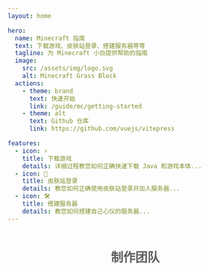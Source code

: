 ```yaml
---
layout: home

hero:
  name: Minecraft 指南
  text: 下载游戏、皮肤站登录、搭建服务器等等
  tagline: 为 Minecraft 小白提供帮助的指南
  image:
    src: /assets/img/logo.svg
    alt: Minecraft Grass Block
  actions:
    - theme: brand
      text: 快速开始
      link: /guide/mc/getting-started
    - theme: alt
      text: Github 仓库
      link: https://github.com/vuejs/vitepress

features:
  - icon: ⚡️
    title: 下载游戏
    details: 详细过程教您如何正确快速下载 Java 和游戏本体...
  - icon: 🖖
    title: 皮肤站登录
    details: 教您如何正确使用皮肤站登录并加入服务器...
  - icon: 🛠️
    title: 搭建服务器
    details: 教您如何搭建自己心仪的服务器...
---
```


<div class="team-title">制作团队</div>

<script setup>
import { VPTeamMembers } from 'vitepress/theme'

const members = [
  {
    avatar: '//github.com/iYuanLtd.png',
    name: 'iYuanLtd',
    title: 'Our Team',
    links: [
      { icon: 'github', link: 'https://github.com/iYuanLtd' }
    ]
  },
  {
    avatar: '//github.com/yuanzhidao.png',
    name: 'iYuan',
    title: 'Creator',
    links: [
      { icon: 'github', link: 'https://github.com/yuanzhidao' }
    ]
  },
  {

    avatar: '//github.com/byronpiao.png',
    name: 'Emori',
    title: 'Creator',
    links: [
      { icon: 'github', link: 'https://github.com/byronpiao' }
    ]
  }
]
</script>

<VPTeamMembers size="small" :members="members" />

<style scoped>
    .team-title{
        display:flex;
        justify-content:center;
        margin-top:3rem;
        margin-bottom:1.5rem;
        font-size:24px;
        font-weight:800;
        color: #5e5e5e;
    }
</style>
